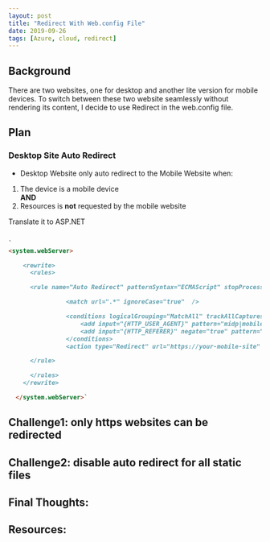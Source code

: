 ```yaml
---
layout: post
title: "Redirect With Web.config File"
date: 2019-09-26
tags: [Azure, cloud, redirect]
---
```



## Background
There are two websites, one for desktop and another lite version for mobile devices.
To switch between these two website seamlessly without rendering its content, I decide to use Redirect in the web.config file.


## Plan
### Desktop Site Auto Redirect

- Desktop Website only auto redirect to the Mobile Website when:
1. The device is a mobile device <br/>
**AND**
2. Resources is **not** requested by the mobile website

Translate it to ASP.NET


```markdown

`  
<system.webServer>

    <rewrite>
      <rules>

      <rule name="Auto Redirect" patternSyntax="ECMAScript" stopProcessing="true">

                <match url=".*" ignoreCase="true"  />

                <conditions logicalGrouping="MatchAll" trackAllCaptures="true">
                    <add input="{HTTP_USER_AGENT}" pattern="midp|mobile|phone" />
                    <add input="{HTTP_REFERER}" negate="true" pattern="^(.*)reserve-mobile(.*)" />         
                </conditions>
                <action type="Redirect" url="https://your-mobile-site" appendQueryString="false" redirectType="Permanent" />

      </rule>

      </rules>
    </rewrite>

  </system.webServer>`

```



## Challenge1: only https websites can be redirected


## Challenge2: disable auto redirect for all static files


## Final Thoughts:

## Resources:
